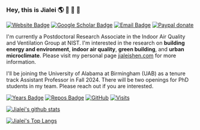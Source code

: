 ### Hey, this is Jialei :earth_americas: :orange: :ant: :dragon_face:

[![Website Badge](https://img.shields.io/badge/-jialeishen.com-de5246?style=flat&logo=Google-Chrome&logoColor=white&link=http://jialeishen.com)](http://jialeishen.com)
[![Google Scholar Badge](https://img.shields.io/badge/-Google%20Scholar-f4c20d?style=flat&logo=googlescholar&logoColor=white&link=https://scholar.google.com/citations?user=QhhRMTUAAAAJ&hl=en)](https://scholar.google.com/citations?user=QhhRMTUAAAAJ&hl=en)
[![Email Badge](https://img.shields.io/badge/shenj@uab.edu-0078D4?style=flat&logo=microsoftoutlook&logoColor=white&link=mailto:shenj@uab.edu)](mailto:shenj@uab.edu)
[![Paypal donate](https://img.shields.io/badge/Paypal-Donate-blue?style=flat&logo=paypal&logoColor=white)](https://www.paypal.com/donate?business=CQHBFK54SJD34&no_recurring=1&currency_code=USD)

I'm currently a Postdoctoral Research Associate in the Indoor Air Quality and Ventilation Group at NIST. I'm interested in the research on **building energy and environment**, **indoor air quality**, **green building**, and **urban microclimate**. Please visit my personal page [jialeishen.com](http://jialeishen.com) for more information.

I'll be joining the University of Alabama at Birmingham (UAB) as a tenure track Assistant Professor in Fall 2024. There will be two openings for PhD students in my team. Please reach out if you are interested. 

[![Years Badge](https://badges.strrl.dev/years/jialeishen?style=flat&logo=github&color=brightgreen)](https://github.com/jialeishen) 
[![Repos Badge](https://badges.strrl.dev/repos/jialeishen?style=flat&logo=github&color=brightgreen)](https://github.com/jialeishen?tab=repositories) 
[![GitHub](https://img.shields.io/github/followers/jialeishen?style=flat&logo=github&color=brightgreen)](https://github.com/jialeishen)
[![Visits](https://visitor-badge.laobi.icu/badge?page_id=jialeishen.visitor-badge&right_color=brightgreen)](https://github.com/jialeishen)

[![Jialei's github stats](https://github-readme-stats.vercel.app/api?username=jialeishen&theme=merko)](https://github.com/jialeishen/github-readme-stats)

[![Jialei's Top Langs](https://github-readme-stats.vercel.app/api/top-langs/?username=jialeishen&layout=compact&theme=merko)](https://github.com/jialeishen/github-readme-stats)
